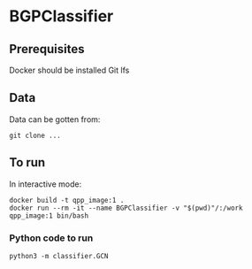 # BGPClassifier

## Prerequisites
Docker should be installed
Git lfs

## Data
Data can be gotten from:
```
git clone ...
```

## To run
In interactive mode:
```
docker build -t qpp_image:1 .
docker run --rm -it --name BGPClassifier -v "$(pwd)"/:/work qpp_image:1 bin/bash
```

### Python code to run
``` 
python3 -m classifier.GCN
```